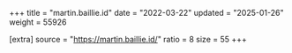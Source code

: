 +++
title = "martin.baillie.id"
date = "2022-03-22"
updated = "2025-01-26"
weight = 55926

[extra]
source = "https://martin.baillie.id/"
ratio = 8
size = 55
+++
